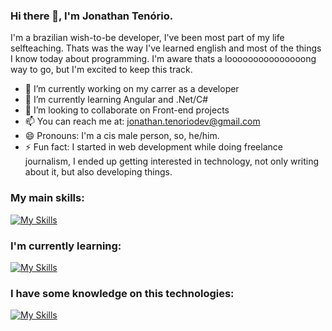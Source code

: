 ### Hi there 👋, I'm Jonathan Tenório.

I'm a brazilian wish-to-be developer, I've been most part of my life selfteaching. Thats was the way I've learned english and most of the things I know today about programming. I'm aware thats a looooooooooooooong way to go, but I'm excited to keep this track. 

<!--
**tenoriodasilva31/tenoriodasilva31** is a ✨ _special_ ✨ repository because its `README.md` (this file) appears on your GitHub profile.

Here are some ideas to get you started:
-->
- 🔭 I’m currently working on my carrer as a developer
- 🌱 I’m currently learning Angular and .Net/C#
- 👯 I’m looking to collaborate on Front-end projects
- 📫 You can reach me at: jonathan.tenoriodev@gmail.com
- 😄 Pronouns: I'm a cis male person, so, he/him.
- ⚡ Fun fact: I started in web development while doing freelance journalism, I ended up getting interested in technology, not only writing about it, but also developing things.

### My main skills:

[![My Skills](https://skillicons.dev/icons?i=js,html,css,ts,react,nodejs,git,github)](https://skillicons.dev)

### I'm currently learning:

[![My Skills](https://skillicons.dev/icons?i=angular,dotnet,cs)](https://skillicons.dev)

### I have some knowledge on this technologies:
[![My Skills](https://skillicons.dev/icons?i=c,cpp,py,java,aws,gcp,kotlin,php,rust,go)](https://skillicons.dev)
